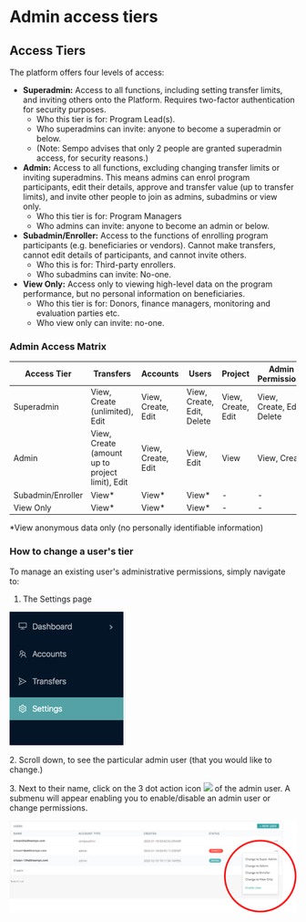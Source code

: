 # Admin access tiers

## Access Tiers

The platform offers four levels of access:

* **Superadmin:** Access to all functions, including setting transfer limits, and inviting others onto the Platform. Requires two-factor authentication for security purposes.&#x20;
  * Who this tier is for: Program Lead(s).&#x20;
  * Who superadmins can invite: anyone to become a superadmin or below.
  * (Note: Sempo advises that only 2 people are granted superadmin access, for security reasons.)
* **Admin:** Access to all functions, excluding changing transfer limits or inviting superadmins. This means admins can enrol program participants, edit their details, approve and transfer value (up to transfer limits), and invite other people to join as admins, subadmins or view only.
  * Who this tier is for: Program Managers
  * Who admins can invite: anyone to become an admin or below.
* **Subadmin/Enroller:** Access to the functions of enrolling program participants (e.g. beneficiaries or vendors). Cannot make transfers, cannot edit details of participants, and cannot invite others.
  * Who this is for: Third-party enrollers.
  * Who subadmins can invite: No-one.
* **View Only:** Access only to viewing high-level data on the program performance, but no personal information on beneficiaries.&#x20;
  * Who this tier is for: Donors, finance managers, monitoring and evaluation parties etc.
  * Who view only can invite: no-one.

### Admin Access Matrix

| **Access Tier**   | Transfers                                       | **Accounts**       | Users                      | Project            | Admin Permissions          | Filters                    | Metrics | Dataset Import | Export       | Token        | Transfer Usage |
| ----------------- | ----------------------------------------------- | ------------------ | -------------------------- | ------------------ | -------------------------- | -------------------------- | ------- | -------------- | ------------ | ------------ | -------------- |
| Superadmin        | View, Create (unlimited), Edit                  | View, Create, Edit | View, Create, Edit, Delete | View, Create, Edit | View, Create, Edit, Delete | View, Create, Edit, Delete | View    | Create         | View, Create | View, Create | Create, View   |
| Admin             | View, Create (amount up to project limit), Edit | View, Create, Edit | View, Edit                 | View               | View, Create               | View, Create, Edit         | View    | Create         | View, Create | View, Create | Create, View   |
| Subadmin/Enroller | View\*                                          | View\*             | View\*                     | -                  | -                          | -                          | View\*  | -              | -            | View\*       | View\*         |
| View Only         | View\*                                          | View\*             | View\*                     | -                  | -                          | -                          | View\*  | -              | -            | View\*       | -              |

\*View anonymous data only (no personally identifiable information)

### How to change a user's tier

To manage an existing user's administrative permissions, simply navigate to:

1. The Settings page

![See "Settings" in the left hand side navigation pane.](<../../.gitbook/assets/image (4).png>)

2\. Scroll down, to see the particular admin user (that you would like to change.)

3\. Next to their name, click on the 3 dot action icon ![](https://lh4.googleusercontent.com/ii1F9h9-VKnlpA-g9PAA5\_XtzFT9Tu-AKJjAvWun-ccrG6KS68PFzrhhL11UemVz4FcU6bMKT6w7NyqWJFSnioSqM8PfKrPz8C\_WxDzGUpQwX8mr0HREiYhYJ0oLPicqO27BCvM) of the admin user. A submenu will appear enabling you to enable/disable an admin user or change permissions.

![Admin User List (on the settings page)](../../.gitbook/assets/13re-pe8umzqchlem4zblbfnzs3tpvwhghusscdfjyjs97nkd.png)
